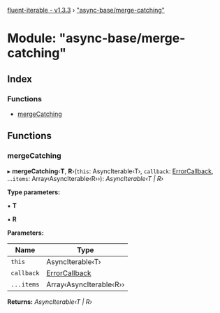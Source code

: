 [fluent-iterable - v1.3.3](../README.md) › ["async-base/merge-catching"](_async_base_merge_catching_.md)

# Module: "async-base/merge-catching"

## Index

### Functions

* [mergeCatching](_async_base_merge_catching_.md#mergecatching)

## Functions

###  mergeCatching

▸ **mergeCatching**‹**T**, **R**›(`this`: AsyncIterable‹T›, `callback`: [ErrorCallback](../interfaces/_types_.errorcallback.md), ...`items`: Array‹AsyncIterable‹R››): *AsyncIterable‹T | R›*

**Type parameters:**

▪ **T**

▪ **R**

**Parameters:**

Name | Type |
------ | ------ |
`this` | AsyncIterable‹T› |
`callback` | [ErrorCallback](../interfaces/_types_.errorcallback.md) |
`...items` | Array‹AsyncIterable‹R›› |

**Returns:** *AsyncIterable‹T | R›*
